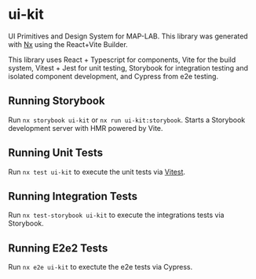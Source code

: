 # ui-kit

UI Primitives and Design System for MAP-LAB.
This library was generated with [Nx](https://nx.dev) using the React+Vite Builder.

This library uses React + Typescript for components, Vite for the build system, Vitest + Jest for unit testing, Storybook for integration testing and isolated component development, and Cypress from e2e testing.

## Running Storybook

Run `nx storybook ui-kit` or `nx run ui-kit:storybook`.
Starts a Storybook development server with HMR powered by Vite.

## Running Unit Tests

Run `nx test ui-kit` to execute the unit tests via [Vitest](https://vitest.dev/).

## Running Integration Tests

Run `nx test-storybook ui-kit` to execute the integrations tests via Storybook.

## Running E2e2 Tests

Run `nx e2e ui-kit` to exectute the e2e tests via Cypress.
